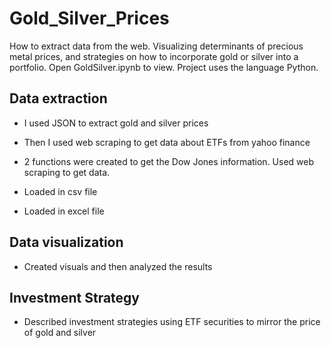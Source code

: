 # Gold_Silver_Prices
How to extract data from the web. Visualizing determinants of precious metal prices, and strategies on how to incorporate gold or silver into a portfolio. Open GoldSilver.ipynb to view. Project uses the language Python.

## Data extraction

- I used JSON to extract gold and silver prices 

- Then I used web scraping to get data about ETFs from yahoo finance

- 2 functions were created to get the Dow Jones information. Used web scraping to get data.

- Loaded in csv file

- Loaded in excel file

## Data visualization 

- Created visuals and then analyzed the results

## Investment Strategy 

- Described investment strategies using ETF securities to mirror the price of gold and silver
